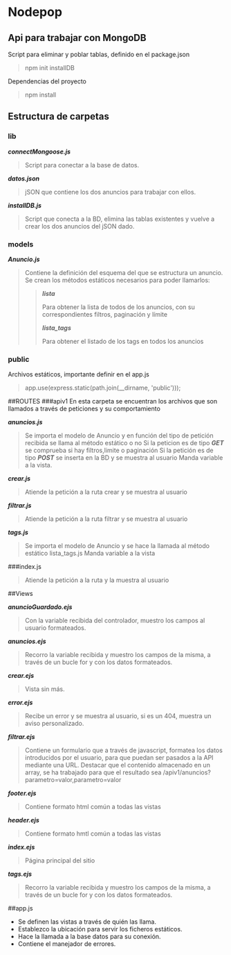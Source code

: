 # Nodepop

## Api para trabajar con MongoDB


Script para eliminar y poblar tablas, definido en el package.json

>npm init installDB

Dependencias del proyecto

>npm install

## Estructura de carpetas
### lib


***connectMongoose.js***

> Script para conectar a la base de datos.
 
***datos.json***

> jSON que contiene los dos anuncios para trabajar con ellos.

***installDB.js***

> Script que conecta a la BD, elimina las tablas existentes y vuelve a crear los dos anuncios del jSON dado.
 
### models


***Anuncio.js***

> Contiene la definición del esquema del que se estructura un anuncio.
> Se crean los métodos estáticos necesarios para poder llamarlos:
>> ***lista***
>> 
>> Para obtener la lista de todos de los anuncios, con su correspondientes filtros, paginación y límite
>> 
>> ***lista_tags***
>> 
>> Para obtener el listado de los tags en todos los anuncios

### public

Archivos estáticos, importante definir en el app.js

>app.use(express.static(path.join(__dirname, 'public')));


##ROUTES
###apiv1
En esta carpeta se encuentran los archivos que son llamados a través de peticiones y su comportamiento

***anuncios.js***
> Se importa el modelo de Anuncio y en función del tipo de petición recibida se llama al método estático o no
> Si la peticion es de tipo ***GET*** se comprueba si hay filtros,limite o paginación
> Si la petición es de tipo ***POST*** se inserta en la BD y se muestra al usuario
> Manda variable a la vista.

***crear.js***
> Atiende la petición a la ruta crear y se muestra al usuario

***filtrar.js***
> Atiende la petición a la ruta filtrar y se muestra al usuario

***tags.js***

> Se importa el modelo de Anuncio y se hace la llamada al método estático lista_tags.js
> Manda variable a la vista

###index.js

> Atiende la petición a la ruta y la muestra al usuario

##Views

***anuncioGuardado.ejs***
> Con la variable recibida del controlador, muestro los campos al usuario formateados.

***anuncios.ejs***
> Recorro la variable recibida y muestro los campos de la misma, a través de un bucle for y con los datos formateados.

***crear.ejs***
> Vista sin más.

***error.ejs***
> Recibe un error y se muestra al usuario, si es un 404, muestra un aviso personalizado.

***filtrar.ejs***
> Contiene un formulario que a través de javascript, formatea los datos introducidos por el usuario, para que puedan ser pasados a la API mediante una URL.
> Destacar que el contenido almacenado en un array, se ha trabajado para que el resultado sea /apiv1/anuncios?parametro=valor,parametro=valor

***footer.ejs***
> Contiene formato html común a todas las vistas

***header.ejs***
> Contiene formato hmtl común a todas las vistas

***index.ejs***
> Página principal del sitio

***tags.ejs***
> Recorro la variable recibida y muestro los campos de la misma, a  través de un bucle for y con los datos formateados.


##app.js

- Se definen las vistas a través de quién las llama.
- Establezco la ubicación para servir los ficheros estáticos.
- Hace la llamada a la base datos para su conexión.
- Contiene el manejador de errores.
